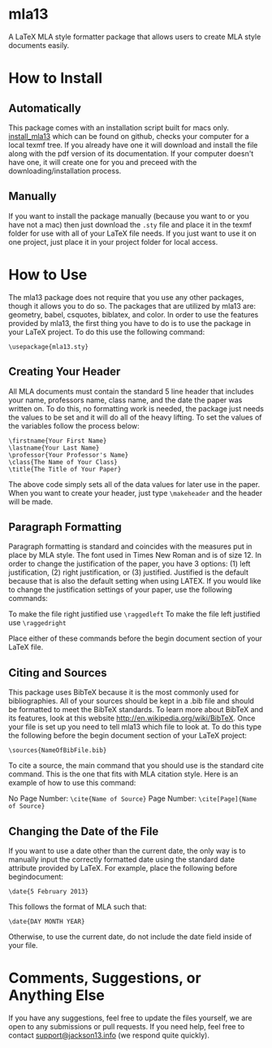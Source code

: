 mla13
=====

A LaTeX MLA style formatter package that allows users to create MLA style documents easily.

# How to Install #

## Automatically ##

This package comes with an installation script built for macs only. [install_mla13](https://raw.github.com/jackson13info/mla13/master/install_mla13) which can be found on github, checks your computer for a local texmf tree. If you already have one it will download and install the file along with the pdf version of its documentation. If your computer doesn't have one, it will create one for you and preceed with the downloading/installation process.

## Manually ##

If you want to install the package manually (because you want to or you have not a mac) then just download the `.sty` file and place it in the texmf folder for use with all of your LaTeX file needs. If you just want to use it on one project, just place it in your project folder for local access.

# How to Use #

The mla13 package does not require that you use any other packages, though it allows you to do so. The
packages that are utilized by mla13 are: geometry, babel, csquotes, biblatex, and color. In order to use the
features provided by mla13, the first thing you have to do is to use the package in your LaTeX project. To do
this use the following command:
    
    \usepackage{mla13.sty}

## Creating Your Header ##

All MLA documents must contain the standard 5 line header that includes your name, professors name, class
name, and the date the paper was written on. To do this, no formatting work is needed, the package just
needs the values to be set and it will do all of the heavy lifting. To set the values of the variables follow the
process below:

    \firstname{Your First Name}
    \lastname{Your Last Name}
    \professor{Your Professor's Name}
    \class{The Name of Your Class}
    \title{The Title of Your Paper}

The above code simply sets all of the data values for later use in the paper. When you want to create your header, just type `\makeheader` and the header will be made.

## Paragraph Formatting ##

Paragraph formatting is standard and coincides with the measures put in place by MLA style. The font used
in Times New Roman and is of size 12. In order to change the justification of the paper, you have 3 options:
(1) left justification, (2) right justification, or (3) justified. Justified is the default because that is also the
default setting when using LATEX. If you would like to change the justification settings of your paper, use
the following commands:

To make the file right justified use `\raggedleft`
To make the file left justified use `\raggedright`

Place either of these commands before the begin document section of your LaTeX file.

## Citing and Sources ##

This package uses BibTeX because it is the most commonly used for bibliographies. All of your sources
should be kept in a .bib file and should be formatted to meet the BibTeX standards. To learn more about
BibTeX and its features, look at this website http://en.wikipedia.org/wiki/BibTeX. Once your file is
set up you need to tell mla13 which file to look at. To do this type the following before the begin document
section of your LaTeX project:
   
    \sources{NameOfBibFile.bib}

To cite a source, the main command that you should use is the standard cite command. This is the one
that fits with MLA citation style. Here is an example of how to use this command:

No Page Number: `\cite{Name of Source}`
Page Number: `\cite[Page]{Name of Source}`

## Changing the Date of the File ##

If you want to use a date other than the current date, the only way is to manually input the correctly
formatted date using the standard date attribute provided by LaTeX. For example, place the following
before begindocument:

    \date{5 February 2013}
This follows the format of MLA such that:

    \date{DAY MONTH YEAR}
Otherwise, to use the current date, do not include the date field inside of your file.

# Comments, Suggestions, or Anything Else #

If you have any suggestions, feel free to update the files yourself, we are open to any submissions or pull requests. If you need help, feel free to contact support@jackson13.info (we respond quite quickly).
